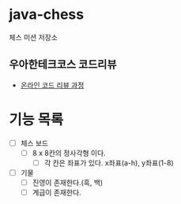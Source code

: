 # java-chess

체스 미션 저장소

## 우아한테크코스 코드리뷰

- [온라인 코드 리뷰 과정](https://github.com/woowacourse/woowacourse-docs/blob/master/maincourse/README.md)

# 기능 목록
- [ ] 체스 보드
  - [ ] 8 x 8칸의 정사각형 이다.
    - [ ] 각 칸은 좌표가 있다. x좌표(a-h), y좌표(1-8)

- [ ] 기물
  - [ ] 진영이 존재한다.(흑, 백)
  - [ ] 계급이 존재한다.
